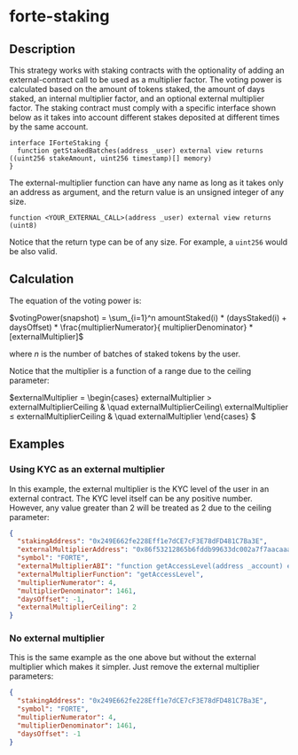 # forte-staking

## Description

This strategy works with staking contracts with the optionality of adding an external-contract call to be used as a multiplier factor. The voting power is calculated based on the amount of tokens staked, the amount of days staked, an internal multiplier factor, and an optional external multiplier factor. The staking contract must comply with a specific interface shown below as it takes into account different stakes deposited at different times by the same account.

```solidity
interface IForteStaking {
  function getStakedBatches(address _user) external view returns ((uint256 stakeAmount, uint256 timestamp)[] memory)
}
```

The external-multiplier function can have any name as long as it takes only an address as argument, and the return value is an unsigned integer of any size.

```solidity
function <YOUR_EXTERNAL_CALL>(address _user) external view returns (uint8)
```

Notice that the return type can be of any size. For example, a `uint256` would be also valid.

## Calculation

The equation of the voting power is:

$votingPower(snapshot) = \sum_{i=1}^n amountStaked(i) * (daysStaked(i) + daysOffset) * \frac{multiplierNumerator}{ multiplierDenominator} * [externalMultiplier]$

where _n_ is the number of batches of staked tokens by the user.

Notice that the multiplier is a function of a range due to the ceiling parameter:

$externalMultiplier =
  \begin{cases}
    externalMultiplier > externalMultiplierCeiling     & \quad externalMultiplierCeiling\\
    externalMultiplier ≤ externalMultiplierCeiling  & \quad externalMultiplier
  \end{cases}
$

## Examples

### Using KYC as an external multiplier

In this example, the external multiplier is the KYC level of the user in an external contract. The KYC level itself can be any positive number. However, any value greater than 2 will be treated as 2 due to the ceiling parameter:

```json
{
  "stakingAddress": "0x249E662fe228Eff1e7dCE7cF3E78dFD481C7Ba3E",
  "externalMultiplierAddress": "0x86f53212865b6fddb99633dc002a7f7aacaaa8db",
  "symbol": "FORTE",
  "externalMultiplierABI": "function getAccessLevel(address _account) external view returns (uint8)",
  "externalMultiplierFunction": "getAccessLevel",
  "multiplierNumerator": 4,
  "multiplierDenominator": 1461,
  "daysOffset": -1,
  "externalMultiplierCeiling": 2
}
```

### No external multiplier

This is the same example as the one above but without the external multiplier which makes it simpler. Just remove the external multiplier parameters:

```json
{
  "stakingAddress": "0x249E662fe228Eff1e7dCE7cF3E78dFD481C7Ba3E",
  "symbol": "FORTE",
  "multiplierNumerator": 4,
  "multiplierDenominator": 1461,
  "daysOffset": -1
}
```
